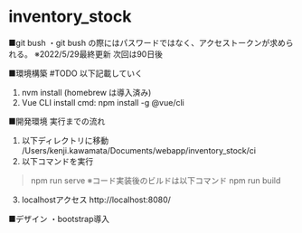 # inventory_stock

■git bush 
・git bush の際にはパスワードではなく、アクセストークンが求められる。
※2022/5/29最終更新 次回は90日後

■環境構築
#TODO 以下記載していく
1. nvm install (homebrew は導入済み)
2. Vue CLI install 
cmd: npm install -g @vue/cli

■開発環境 実行までの流れ
1. 以下ディレクトリに移動
/Users/kenji.kawamata/Documents/webapp/inventory_stock/ci
2. 以下コマンドを実行
> npm run serve
※コード実装後のビルドは以下コマンド
> npm run build
3. localhostアクセス
http://localhost:8080/

■デザイン
・bootstrap導入